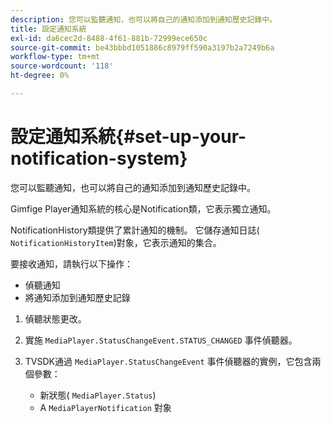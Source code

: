 ```yaml
---
description: 您可以監聽通知，也可以將自己的通知添加到通知歷史記錄中。
title: 設定通知系統
exl-id: da6cec2d-8488-4f61-881b-72999ece650c
source-git-commit: be43bbbd1051886c8979ff590a3197b2a7249b6a
workflow-type: tm+mt
source-wordcount: '118'
ht-degree: 0%

---
```


# 設定通知系統{#set-up-your-notification-system}

您可以監聽通知，也可以將自己的通知添加到通知歷史記錄中。

Gimfige Player通知系統的核心是Notification類，它表示獨立通知。

NotificationHistory類提供了累計通知的機制。 它儲存通知日誌( `NotificationHistoryItem`)對象，它表示通知的集合。

要接收通知，請執行以下操作：

* 偵聽通知
* 將通知添加到通知歷史記錄

1. 偵聽狀態更改。
1. 實施 `MediaPlayer.StatusChangeEvent.STATUS_CHANGED` 事件偵聽器。
1. TVSDK通過 `MediaPlayer.StatusChangeEvent` 事件偵聽器的實例，它包含兩個參數：

   * 新狀態( `MediaPlayer.Status`)
   * A `MediaPlayerNotification` 對象
